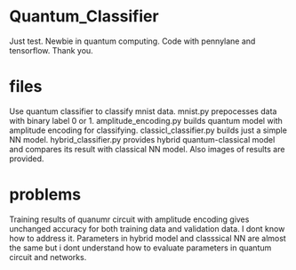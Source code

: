 # Quantum_Classifier
Just test.
Newbie in quantum computing. Code with pennylane and tensorflow. Thank you.

# files
Use quantum classifier to classify mnist data.
mnist.py prepocesses data with binary label 0 or 1.
amplitude_encoding.py builds quantum model with amplitude encoding for classifying.
classicl_classifier.py builds just a simple NN model.
hybrid_classifier.py provides hybrid quantum-classical model and compares its result with classical NN model.
Also images of results are provided.

# problems
Training results of quanumr circuit with amplitude encoding gives unchanged accuracy for both training data and validation data. I dont know how to address it.
Parameters in hybrid model and classsical NN are almost the same but i dont understand how to evaluate parameters in quantum circuit and networks.
